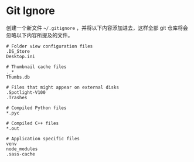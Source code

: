 # Git Ignore
创建一个新文件 `~/.gitignore` ，并将以下内容添加进去，这样全部 git 仓库将会忽略以下内容所提及的文件。
~~~
# Folder view configuration files
.DS_Store
Desktop.ini

# Thumbnail cache files
._*
Thumbs.db

# Files that might appear on external disks
.Spotlight-V100
.Trashes

# Compiled Python files
*.pyc

# Compiled C++ files
*.out

# Application specific files
venv
node_modules
.sass-cache
~~~
